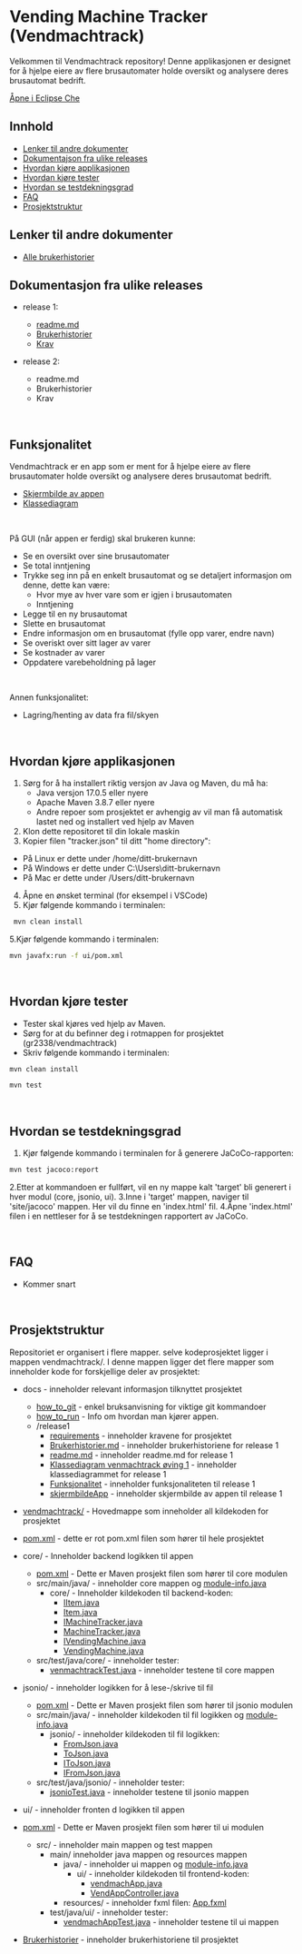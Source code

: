 # Vending Machine Tracker (Vendmachtrack)

Velkommen til Vendmachtrack repository! Denne applikasjonen er designet for å hjelpe eiere av flere brusautomater holde oversikt og analysere deres brusautomat bedrift.

[Åpne i Eclipse Che](https://che.stud.ntnu.no/#https://gitlab.stud.idi.ntnu.no/it1901/groups-2023/gr2338/gr2338?new)

## Innhold

- [Lenker til andre dokumenter](#lenker-til-andre-dokumenter) 
- [Dokumentajson fra ulike releases](#dokumentasjon-fra-ulike-releases)
- [Hvordan kjøre applikasjonen](#hvordan-kjøre-applikasjonen)  
- [Hvordan kjøre tester](#hvordan-kjøre-tester)
- [Hvordan se testdekningsgrad](#hvordan-se-testdekningsgrad)
- [FAQ](#faq)
- [Prosjektstruktur](#prosjektstruktur)

## Lenker til andre dokumenter

- [Alle brukerhistorier](/docs/Brukerhistorier.md)

## Dokumentasjon fra ulike releases

- release 1:
  - [readme.md](/docs/release1/readme.md)
  - [Brukerhistorier](/docs/release1/Brukerhistorier.md)
  - [Krav](/docs/release1/Krav.md)


- release 2:
  - readme.md
  - Brukerhistorier
  - Krav


<br>

## Funksjonalitet

Vendmachtrack er en app som er ment for å hjelpe eiere av flere brusautomater holde oversikt og analysere deres brusautomat bedrift.

- [Skjermbilde av appen](/docs/release1/skjermbildeApp.png)  
 - [Klassediagram](/docs/release1/Klassediagram%20venmachtrack%20øving%201%20(1)-1.png)

<br>

På GUI (når appen er ferdig) skal brukeren kunne:

- Se en oversikt over sine brusautomater
- Se total inntjening
- Trykke seg inn på en enkelt brusautomat og se detaljert informasjon om denne, dette kan være:
  - Hvor mye av hver vare som er igjen i brusautomaten
  - Inntjening
- Legge til en ny brusautomat
- Slette en brusautomat
- Endre informasjon om en brusautomat (fylle opp varer, endre navn)
- Se overiskt over sitt lager av varer
- Se kostnader av varer
- Oppdatere varebeholdning på lager

<br>

Annen funksjonalitet:

- Lagring/henting av data fra fil/skyen

<br>


## Hvordan kjøre applikasjonen

1. Sørg for å ha installert riktig versjon av Java og Maven, du må ha:
    - Java versjon 17.0.5 eller nyere
    - Apache Maven 3.8.7 eller nyere
    - Andre repoer som prosjektet er avhengig av vil man få automatisk lastet ned og installert ved hjelp av Maven
2. Klon dette repositoret til din lokale maskin
3. Kopier filen "tracker.json" til ditt "home directory":

- På Linux er dette under /home/ditt-brukernavn
- På Windows er dette under C:\Users\ditt-brukernavn
- På Mac er dette under /Users/ditt-brukernavn


4. Åpne en ønsket terminal (for eksempel i VSCode)
5. Kjør følgende kommando i terminalen:

```bash
 mvn clean install 
```

5.Kjør følgende kommando i terminalen:

```bash
mvn javafx:run -f ui/pom.xml
```

<br>

## Hvordan kjøre tester

- Tester skal kjøres ved hjelp av Maven.
- Sørg for at du befinner deg i rotmappen for prosjektet (gr2338/vendmachtrack)
- Skriv følgende kommando i terminalen:  

```bash
mvn clean install 
```

```bash
mvn test 
```

<br>

## Hvordan se testdekningsgrad

1. Kjør følgende kommando i terminalen for å generere JaCoCo-rapporten:

```bash
mvn test jacoco:report
```

2.Etter at kommandoen er fullført, vil en ny mappe kalt 'target' bli generert i hver modul (core, jsonio, ui).
3.Inne i 'target' mappen, naviger til 'site/jacoco' mappen. Her vil du finne en 'index.html' fil.
4.Åpne 'index.html' filen i en nettleser for å se testdekningen rapportert av JaCoCo.

<br>

## FAQ

- Kommer snart

<br>

## Prosjektstruktur

Repositoriet er organisert i flere mapper. selve kodeprosjektet ligger i mappen vendmachtrack/. I denne mappen ligger det flere mapper som inneholder kode for forskjellige deler av prosjektet:

- docs - inneholder relevant informasjon tilknyttet prosjektet
  - [how_to_git](docs/how_to_git.md) - enkel bruksanvisning for viktige git kommandoer
  - [how_to_run](docs/how_to_run.md) - Info om hvordan man kjører appen.
  - /release1
    - [requirements](docs/release1/requirements.md) - inneholder kravene for prosjektet
    - [Brukerhistorier.md](docs/release1/Brukerhistorier.md) - inneholder brukerhistoriene for release 1
    - [readme.md](docs/release1/readme.md) - inneholder readme.md for release 1
    - [Klassediagram venmachtrack øving 1](docs/release1/Klassediagram.png) - inneholder klassediagrammet for release 1
    - [Funksjonalitet](docs/release1/Funksjonalitet.md) - inneholder funksjonaliteten til release 1
    - [skjermbildeApp](docs/release1/skjermbildeApp.png) - inneholder skjermbilde av appen til release 1

- [vendmachtrack/](vendmachtrack/) - Hovedmappe som inneholder all kildekoden for prosjektet

- [pom.xml](vendmachtrack/pom.xml) - dette er rot pom.xml filen som hører til hele prosjektet

- core/ - Inneholder backend logikken til appen
  - [pom.xml](vendmachtrack/core/pom.xml) - Dette er Maven prosjekt filen som hører til core modulen
  - src/main/java/ - inneholder core mappen og [module-info.java](vendmachtrack/core/src/main/java/module-info.java)
    - core/ - Inneholder kildekoden til backend-koden:  
      - [IItem.java](vendmachtrack/core/src/main/java/core/IItem.java)
      - [Item.java](vendmachtrack/core/src/main/java/core/Item.java)
      - [IMachineTracker.java](vendmachtrack/core/src/main/java/core/IMachineTracker.java)
      - [MachineTracker.java](vendmachtrack/core/src/main/java/core/MachineTracker.java)
      - [IVendingMachine.java](vendmachtrack/core/src/main/java/core/IVendingMachine.java)
      - [VendingMachine.java](vendmachtrack/core/src/main/java/core/VendingMachine.java)
  - src/test/java/core/ - inneholder tester:
    - [venmachtrackTest.java](vendmachtrack/core/src/test/java/core/venmachtrackTest.java) - inneholder testene til core mappen

- jsonio/ - inneholder logikken for å lese-/skrive til fil
  - [pom.xml](vendmachtrack/jsonio/pom.xml) - Dette er Maven prosjekt filen som hører til jsonio modulen
  - src/main/java/ - inneholder kildekoden til fil logikken og [module-info.java](vendmachtrack/jsonio/src/main/java/module-info.java)
    - jsonio/ - inneholder kildekoden til fil logikken: 
      - [FromJson.java](vendmachtrack/jsonio/src/main/java/jsonio/FromJson.java)
      - [ToJson.java](vendmachtrack/jsonio/src/main/java/jsonio/ToJson.java)
      - [IToJson.java](vendmachtrack/jsonio/src/main/java/jsonio/IToJson.java)
      - [IFromJson.java](vendmachtrack/jsonio/src/main/java/jsonio/IFromJson.java)
  - src/test/java/jsonio/ - inneholder tester:
    - [jsonioTest.java](vendmachtrack/jsonio/src/test/java/jsonio/jsonioTest.java) - inneholder testene til jsonio mappen

- ui/ - inneholder fronten d logikken til appen
- [pom.xml](vendmachtrack/ui/pom.xml) - Dette er Maven prosjekt filen som hører til ui modulen
  - src/ - inneholder main mappen og test mappen
    - main/ inneholder java mappen og resources mappen
      - java/ - inneholder ui mappen og [module-info.java](vendmachtrack/ui/src/main/java/module-info.java)
        - ui/ - inneholder kildekoden til frontend-koden:   
          - [vendmachApp.java](vendmachtrack/ui/src/main/java/ui/App.java) 
          - [VendAppController.java](vendmachtrack/ui/src/main/java/ui/vendAppController.java)
      - resources/ - inneholder fxml filen: [App.fxml](vendmachtrack/ui/src/main/resources/ui/App.fxml)  
    - test/java/ui/ - inneholder tester:
      - [vendmachAppTest.java](vendmachtrack/ui/src/test/java/ui/vendmachAppTest.java) - inneholder testene til ui mappen

- [Brukerhistorier](Brukerhistorier.md) - inneholder brukerhistoriene til prosjektet